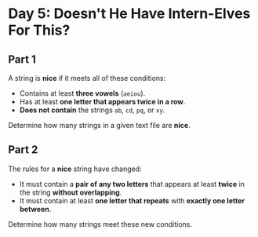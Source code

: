 # Day 5: Doesn't He Have Intern-Elves For This?

## Part 1  

A string is **nice** if it meets all of these conditions:  
- Contains at least **three vowels** (`aeiou`).  
- Has at least **one letter that appears twice in a row**.  
- **Does not contain** the strings `ab`, `cd`, `pq`, or `xy`.  

Determine how many strings in a given text file are **nice**.

## Part 2  

The rules for a **nice** string have changed:  
- It must contain a **pair of any two letters** that appears at least **twice** in the string **without overlapping**.  
- It must contain at least **one letter that repeats** with **exactly one letter between**.  

Determine how many strings meet these new conditions.